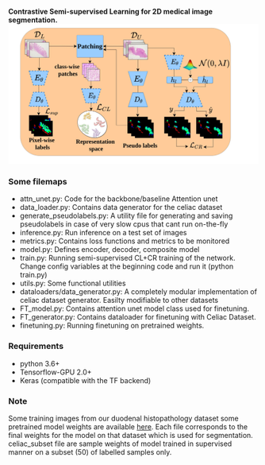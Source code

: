 **Contrastive Semi-supervised Learning for 2D medical image segmentation.**
![](images/model.jpg)
### Some filemaps
- attn_unet.py: Code for the backbone/baseline Attention unet
- data_loader.py: Contains data generator for the celiac dataset
- generate_pseudolabels.py: A utility file for generating and saving pseudolabels in case of very slow cpus that cant run on-the-fly
- inference.py: Run inference on a test set of images
- metrics.py: Contains loss functions and metrics to be monitored
- model.py: Defines encoder, decoder, composite model
- train.py: Running semi-supervised CL+CR training of the network. Change config variables at the beginning code and run it (python train.py)
- utils.py: Some functional utilities
- dataloaders/data_generator.py: A completely modular implementation of celiac dataset generator. Easilty modifiable to other datasets
- FT_model.py: Contains attention unet model class used for finetuning.
- FT_generator.py: Contains dataloader for finetuning with Celiac Dataset.
- finetuning.py: Running finetuning on pretrained weights.

### Requirements
- python 3.6+
- Tensorflow-GPU 2.0+
- Keras (compatible with the TF backend)

### Note
Some training images from our duodenal histopathology dataset some pretrained model weights are available [here](https://drive.google.com/drive/folders/1IZXRTOWzMLngGeEpMriaBk7Io7zVY7yx?usp=sharing).
Each file corresponds to the final weights for the model on that dataset which is used for segmentation. celiac_subset file are sample weights of model trained in supervised manner on a subset (50) of labelled samples only.
